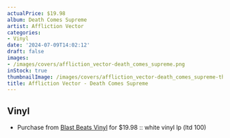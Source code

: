 ```yaml
---
actualPrice: $19.98
album: Death Comes Supreme
artist: Affliction Vector
categories:
- Vinyl
date: '2024-07-09T14:02:12'
draft: false
images:
- /images/covers/affliction_vector-death_comes_supreme.png
inStock: true
thumbnailImage: /images/covers/affliction_vector-death_comes_supreme-thumb.png
title: Affliction Vector - Death Comes Supreme
---
```


## Vinyl
* Purchase from [Blast Beats Vinyl](https://blastbeatsvinyl.com/products/affliction-vector-death-comes-supreme-white-vinyl-lp-ltd-100) for $19.98 :: white vinyl lp (ltd 100)
